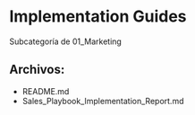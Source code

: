 # Implementation Guides

Subcategoría de 01_Marketing

## Archivos:

- README.md
- Sales_Playbook_Implementation_Report.md
